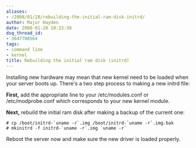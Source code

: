 ```yaml
---
aliases:
- /2008/01/28/rebuilding-the-initial-ram-disk-initrd/
author: Major Hayden
date: 2008-01-28 18:23:39
dsq_thread_id:
- 3647708564
tags:
- command line
- kernel
title: Rebuilding the initial ram disk (initrd)
---
```


Installing new hardware may mean that new kernel need to be loaded when your server boots up. There's a two step process to making a new initrd file:

**First,** add the appropriate line to your /etc/modules.conf or /etc/modprobe.conf which corresponds to your new kernel module.

**Next,** rebuild the initial ram disk after making a backup of the current one:

```
# cp /boot/initrd-`uname -r`.img /boot/initrd-`uname -r`.img.bak
# mkinitrd -f initrd-`uname -r`.img `uname -r`
```

Reboot the server now and make sure the new driver is loaded properly.